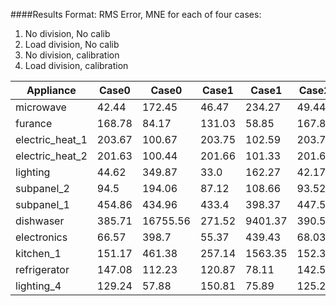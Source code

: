 ####Results
Format: RMS Error, MNE for each of four cases:

1. No division, No calib
2. Load division, No calib
3. No division, calibration
4. Load division, calibration

|Appliance|Case0|Case0|Case1|Case1|Case2|Case2|Case3|Case3|
|---------|-----|-----|-----|-----|-----|-----|-----|-----|
|microwave|42.44|172.45|46.47|234.27|49.44|280.76|44.85|222.02|
|furance|168.78|84.17|131.03|58.85|167.84|82.36|140.82|64.91|
|electric_heat_1|203.67|100.67|203.75|102.59|203.7|100.88|203.81|102.65|
|electric_heat_2|201.63|100.44|201.66|101.33|201.61|100.48|201.7|101.36|
|lighting|44.62|349.87|33.0|162.27|42.17|325.19|34.15|178.86|
|subpanel_2|94.5|194.06|87.12|108.66|93.52|188.87|88.71|109.92|
|subpanel_1|454.86|434.96|433.4|398.37|447.52|417.8|430.66|392.2|
|dishwaser|385.71|16755.56|271.52|9401.37|390.59|17290.75|290.67|10029.5|
|electronics|66.57|398.7|55.37|439.43|68.03|412.23|51.64|499.22|
|kitchen_1|151.17|461.38|257.14|1563.35|152.31|473.99|248.24|1430.76|
|refrigerator|147.08|112.23|120.87|78.11|142.57|115.42|122.34|76.18|
|lighting_4|129.24|57.88|150.81|75.89|125.29|56.65|119.88|59.08|
